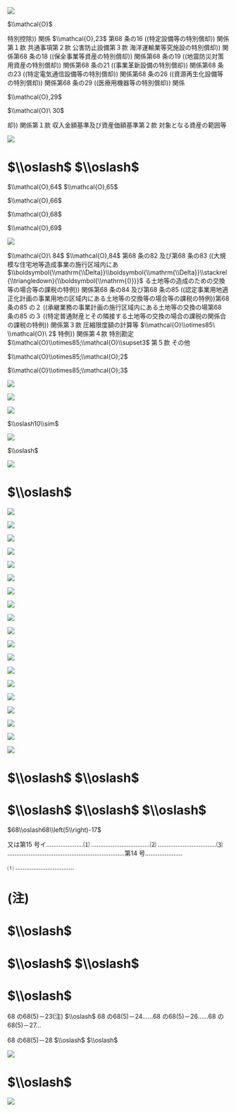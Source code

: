 ![](https://www.nta.go.jp/tmp/e709d781-4649-48c5-a3d9-52d0237fab92/images/6a8bffd7bb99ed886a7a2cb104d48a5da8b4412a04fd727aed54245028664e92.jpg)

$\\mathcal{O}$

特別控除)) 関係 $\\mathcal{O},23$ 第68 条の16 ((特定設備等の特別償却)) 関係第１款 共通事項第２款 公害防止設備第３款 海洋運輸業等究施設の特別償却)) 関係第68 条の18 ((保全事業等資産の特別償却)) 関係第68 条の19 ((地震防災対策用資産の特別償却)) 関係第68 条の21 ((事業革新設備の特別償却)) 関係第68 条の23 ((特定電気通信設備等の特別償却)) 関係第68 条の26 ((資源再生化設備等の特別償却)) 関係第68 条の29 ((医療用機器等の特別償却)) 関係

$\\mathcal{O},29$

$\\mathcal{O}\ 30$

却)) 関係第１款 収入金額基準及び資産価額基準第２款 対象となる資産の範囲等

![](https://www.nta.go.jp/tmp/e709d781-4649-48c5-a3d9-52d0237fab92/images/ad414fdee257303862db912a588edb88f98736ca9460e5bb0e4852caac0ad7ed.jpg)

# $\\oslash$ $\\oslash$

$\\mathcal{O},64$ $\\mathcal{O},65$

$\\mathcal{O},66$

$\\mathcal{O},68$

$\\mathcal{O},69$

![](https://www.nta.go.jp/tmp/e709d781-4649-48c5-a3d9-52d0237fab92/images/91088c21047f6f6a43f6a578c2063679d90b18e9a265cc3c4a83552f01c93cf1.jpg)

$\\mathcal{O}\ 84$ $\\mathcal{O},84$ 第68 条の82 及び第68 条の83 ((大規模な住宅地等造成事業の施行区域内にあ $\\boldsymbol{\\mathrm{\\Delta}}\\boldsymbol{\\mathrm{\\Delta}}\\stackrel{\\triangledown}{\\boldsymbol{\\mathrm{()}}}$ る土地等の造成のための交換等の場合等の課税の特例)) 関係第68 条の84 及び第68 条の85 ((認定事業用地適正化計画の事業用地の区域内にある土地等の交換等の場合等の課税の特例))第68 条の85 の２ ((承継業務の事業計画の施行区域内にある土地等の交換の場第68 条の85 の３ ((特定普通財産とその隣接する土地等の交換の場合の課税の関係合の課税の特例)) 関係第３款 圧縮限度額の計算等 $\\mathcal{O}\\otimes85\ \\mathcal{O}\ 2$ 特例)) 関係第４款 特別勘定 $\\mathcal{O}\\otimes85;\\mathcal{O}\\supset3$ 第５款 その他

$\\mathcal{O}\\otimes85;\\mathcal{O};2$

$\\mathcal{O}\\otimes85;\\mathcal{O};3$

![](https://www.nta.go.jp/tmp/e709d781-4649-48c5-a3d9-52d0237fab92/images/ed604f6b0a535124335f90fe770ea7476b6d32db2d09f4ea5771de79cc161ae5.jpg)

![](https://www.nta.go.jp/tmp/e709d781-4649-48c5-a3d9-52d0237fab92/images/81502c0add1955b8f29ca6c8eb84bac5bbe5f2dd2f32bc0b86bd01525c539f20.jpg)

![](https://www.nta.go.jp/tmp/e709d781-4649-48c5-a3d9-52d0237fab92/images/6037a027130ed077cb03fb36c0891e29a730ff73d09590052bd81ad8b7abe0ca.jpg)

$\\oslash10\\sim$

![](https://www.nta.go.jp/tmp/e709d781-4649-48c5-a3d9-52d0237fab92/images/8f19a6988d3ebc7424d8f7a2b43be410bc4514b00d352f0cdf817b2e4f3e2f51.jpg)

$\\oslash$

![](https://www.nta.go.jp/tmp/e709d781-4649-48c5-a3d9-52d0237fab92/images/97c773ae2ebb4379f7e09af8d025a225bc652d623889de7b0beba74b22304c9d.jpg)

# $\\oslash$

![](https://www.nta.go.jp/tmp/e709d781-4649-48c5-a3d9-52d0237fab92/images/6a9abd858a0435245160a8c71534bca64c977529bd0f6fcb4735293e32210046.jpg)

![](https://www.nta.go.jp/tmp/e709d781-4649-48c5-a3d9-52d0237fab92/images/218d99aa5d3fff78237939180d0a2402da35e37c2b40c4e8d56812e4c8938c01.jpg)

![](https://www.nta.go.jp/tmp/e709d781-4649-48c5-a3d9-52d0237fab92/images/0affc15542b575a61c3a24e17681966ba6988cd31a3b905ac37f36de9fd76cda.jpg)

![](https://www.nta.go.jp/tmp/e709d781-4649-48c5-a3d9-52d0237fab92/images/7435d570ab476d34f55bb1766074924156090c8581c7b12fcdd60b064e5c053d.jpg)

![](https://www.nta.go.jp/tmp/e709d781-4649-48c5-a3d9-52d0237fab92/images/487d08fe60b64a67722c6b90ce521bebfa1dbb203fb69a2046636b27ffbb1df4.jpg)

![](https://www.nta.go.jp/tmp/e709d781-4649-48c5-a3d9-52d0237fab92/images/8a39934747fc13c52deaac8d842e53250bd715126b189ff040b15043822a2778.jpg)

![](https://www.nta.go.jp/tmp/e709d781-4649-48c5-a3d9-52d0237fab92/images/3e5b356e5b7eafecf8d7e1934f366cda275efa125d0f90c9f0cdf7f2dbefc09f.jpg)

![](https://www.nta.go.jp/tmp/e709d781-4649-48c5-a3d9-52d0237fab92/images/4cd78f771eea33ede13b3844100a530d1e139dad00f70a594a9abbffac1ded0f.jpg)

![](https://www.nta.go.jp/tmp/e709d781-4649-48c5-a3d9-52d0237fab92/images/1195162b1401351cebacaf65f94f05f3bf5a5765af2e63a41bd0eccacdf9f5ff.jpg)

![](https://www.nta.go.jp/tmp/e709d781-4649-48c5-a3d9-52d0237fab92/images/81020b459292bf7d5112cac2ca4a5a07c899998863ba57e3cffc50b08a2d5225.jpg)

![](https://www.nta.go.jp/tmp/e709d781-4649-48c5-a3d9-52d0237fab92/images/ac83d0ca944d407bb9b185a40e80d8a03593006ee717ef0c917bd66918f842a7.jpg)

![](https://www.nta.go.jp/tmp/e709d781-4649-48c5-a3d9-52d0237fab92/images/da3148360a970438ac3d76405a86e0120a63b6ef452b769ebbf90a0639f901bc.jpg)

![](https://www.nta.go.jp/tmp/e709d781-4649-48c5-a3d9-52d0237fab92/images/98ab3ef78b285f64266e4224cffe5204cabb0be981a0ce7a0950cd73b4da7ed1.jpg)

![](https://www.nta.go.jp/tmp/e709d781-4649-48c5-a3d9-52d0237fab92/images/e80d6e8201b7bb03b819b862c51d7239e1590537de95a0362c2cf4e2b55fe87d.jpg)

![](https://www.nta.go.jp/tmp/e709d781-4649-48c5-a3d9-52d0237fab92/images/91645866be07a551933b422a74f6fea4d17f5c5c1d253d2ac62a40cb7c7b7048.jpg)

![](https://www.nta.go.jp/tmp/e709d781-4649-48c5-a3d9-52d0237fab92/images/fb75af58708f4d56e353d3420486f43f3935eebd35c5866a0fee5546beba040e.jpg)

![](https://www.nta.go.jp/tmp/e709d781-4649-48c5-a3d9-52d0237fab92/images/ace2e14965fe43f6ba7c7fc21fae695dde72bda219e6c3719e3d4992005f3ef3.jpg)

![](https://www.nta.go.jp/tmp/e709d781-4649-48c5-a3d9-52d0237fab92/images/1447851b24afe8652c8cfc107a32163ff6fc7a0fcd957183a6108d8c38174735.jpg)

![](https://www.nta.go.jp/tmp/e709d781-4649-48c5-a3d9-52d0237fab92/images/79c171e0abfd55c49d17c5a19b484a595e3468b9f3869d238d78225f9424254e.jpg)

# $\\oslash$ $\\oslash$

# $\\oslash$ $\\oslash$ $\\oslash$

$68\\oslash68\\left(5\\right)-17$

又は第15 号イ…………………⑴ ……………………………⑵ ……………………………⑶ …………………………………………………………第14 号…………………

⑴ ……………………………

# (注)

# $\\oslash$

# $\\oslash$ $\\oslash$

# $\\oslash$

68 の68(5)－23(注) $\\oslash$ 68 の68(5)－24……68 の68(5)－26……68 の68(5)－27…

68 の68(5)－28 $\\oslash$ $\\oslash$

![](https://www.nta.go.jp/tmp/e709d781-4649-48c5-a3d9-52d0237fab92/images/0682d8f544e0a96f82ec0e7c75bb5004c886760889640120bfb9a87fb0c94b1f.jpg)

# $\\oslash$

![](https://www.nta.go.jp/tmp/e709d781-4649-48c5-a3d9-52d0237fab92/images/2439a6032d0bbd72a13d9b0a86fb1c6edfaca7cd6030dcfab530b7920b0eb5a9.jpg)